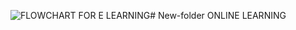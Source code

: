 ![FLOWCHART FOR E LEARNING](https://github.com/manjunadh248/New-folder/assets/150153046/77128c92-b151-4acd-9133-c8088ad6dc32)# New-folder
ONLINE LEARNING

